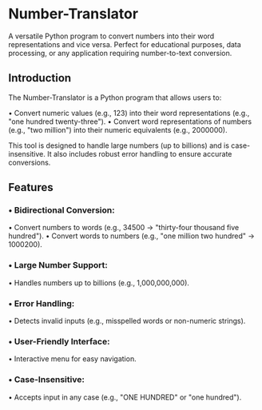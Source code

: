 # Number-Translator

A versatile Python program to convert numbers into their word representations and vice versa. Perfect for educational purposes, data processing, or any application requiring number-to-text conversion.

## Introduction

The Number-Translator is a Python program that allows users to:

• Convert numeric values (e.g., 123) into their word representations (e.g., "one hundred twenty-three").
• Convert word representations of numbers (e.g., "two million") into their numeric equivalents (e.g., 2000000).

This tool is designed to handle large numbers (up to billions) and is case-insensitive. It also includes robust error handling to ensure accurate conversions.

## Features

### • Bidirectional Conversion:

• Convert numbers to words (e.g., 34500 → "thirty-four thousand five hundred").
• Convert words to numbers (e.g., "one million two hundred" → 1000200).

### • Large Number Support:

• Handles numbers up to billions (e.g., 1,000,000,000).

### • Error Handling:

• Detects invalid inputs (e.g., misspelled words or non-numeric strings).

### • User-Friendly Interface:

• Interactive menu for easy navigation.

### • Case-Insensitive:

• Accepts input in any case (e.g., "ONE HUNDRED" or "one hundred").